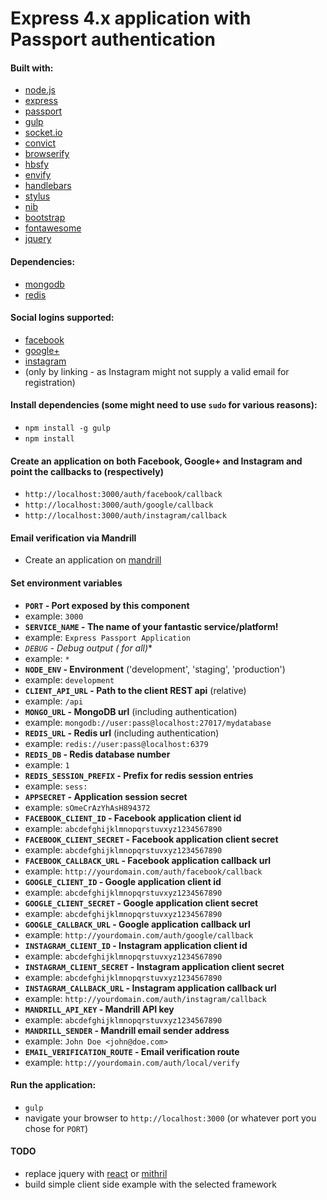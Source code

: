 Express 4.x application with Passport authentication
====================================================

#### Built with:
* [node.js](http://www.nodejs.org/)
* [express](http://www.expressjs.com/)
* [passport](http://www.passportjs.org/)
* [gulp](http://www.gulpjs.com/)
* [socket.io](http://www.socket.io/)
* [convict](http://github.com/mozilla/node-convict/)
* [browserify](http://www.browserify.org/)
 * [hbsfy](http://github.com/epeli/node-hbsfy/)
 * [envify](http://github.com/hughsk/envify/)
* [handlebars](http://handlebarsjs.com/)
* [stylus](http://learnboost.github.io/stylus/)
 * [nib](http://visionmedia.github.io/nib/)
* [bootstrap](http://getbootstrap.com/)
* [fontawesome](http://fortawesome.github.io/Font-Awesome/)
* [jquery](http://www.jquery.com/)

#### Dependencies:
* [mongodb](http://www.mongodb.org/)
* [redis](http://redis.io/)

#### Social logins supported:
* [facebook](http://developers.facebook.com/)
* [google+](http://developers.google.com/+/)
* [instagram](http://instagram.com/developer/)
 * (only by linking - as Instagram might not supply a valid email for registration)

#### Install dependencies (some might need to use `sudo` for various reasons): ###
* `npm install -g gulp`
* `npm install`

#### Create an application on both Facebook, Google+ and Instagram and point the callbacks to (respectively)
* `http://localhost:3000/auth/facebook/callback`
* `http://localhost:3000/auth/google/callback`
* `http://localhost:3000/auth/instagram/callback`

#### Email verification via Mandrill
* Create an application on [mandrill](http://mandrill.com/)

#### Set environment variables
* **`PORT` - Port exposed by this component**
 * example: `3000`
* **`SERVICE_NAME` - The name of your fantastic service/platform!**
 * example: `Express Passport Application`
* **`DEBUG` - Debug output (* for all)**
 * example: `*`
* **`NODE_ENV` - Environment** ('development', 'staging', 'production')
 * example: `development`
* **`CLIENT_API_URL` - Path to the client REST api** (relative)
 * example: `/api`
* **`MONGO_URL` - MongoDB url** (including authentication)
 * example: `mongodb://user:pass@localhost:27017/mydatabase`
* **`REDIS_URL` - Redis url** (including authentication)
 * example: `redis://user:pass@localhost:6379`
* **`REDIS_DB` - Redis database number**
 * example: `1`
* **`REDIS_SESSION_PREFIX` - Prefix for redis session entries**
 * example: `sess:`
* **`APPSECRET` - Application session secret**
 * example: `sOmeCrAzYhAsH894372`
* **`FACEBOOK_CLIENT_ID` - Facebook application client id**
 * example: `abcdefghijklmnopqrstuvxyz1234567890`
* **`FACEBOOK_CLIENT_SECRET` - Facebook application client secret**
 * example: `abcdefghijklmnopqrstuvxyz1234567890`
* **`FACEBOOK_CALLBACK_URL` - Facebook application callback url**
 * example: `http://yourdomain.com/auth/facebook/callback`
* **`GOOGLE_CLIENT_ID` - Google application client id**
 * example: `abcdefghijklmnopqrstuvxyz1234567890`
* **`GOOGLE_CLIENT_SECRET` - Google application client secret**
 * example: `abcdefghijklmnopqrstuvxyz1234567890`
* **`GOOGLE_CALLBACK_URL` - Google application callback url**
 * example: `http://yourdomain.com/auth/google/callback`
* **`INSTAGRAM_CLIENT_ID` - Instagram application client id**
 * example: `abcdefghijklmnopqrstuvxyz1234567890`
* **`INSTAGRAM_CLIENT_SECRET` - Instagram application client secret**
 * example: `abcdefghijklmnopqrstuvxyz1234567890`
* **`INSTAGRAM_CALLBACK_URL` - Instagram application callback url**
 * example: `http://yourdomain.com/auth/instagram/callback`
* **`MANDRILL_API_KEY` - Mandrill API key**
 * example: `abcdefghijklmnopqrstuvxyz1234567890`
* **`MANDRILL_SENDER` - Mandrill email sender address**
 * example: `John Doe <john@doe.com>`
* **`EMAIL_VERIFICATION_ROUTE` - Email verification route**
 * example: `http://yourdomain.com/auth/local/verify`

#### Run the application:
* `gulp`
* navigate your browser to `http://localhost:3000` (or whatever port you chose for `PORT`)

#### TODO
* replace jquery with [react](http://facebook.github.io/react/) or [mithril](http://lhorie.github.io/mithril/)
* build simple client side example with the selected framework